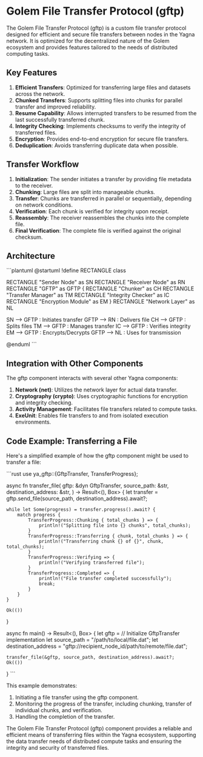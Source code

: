 # Golem File Transfer Protocol (gftp)

The Golem File Transfer Protocol (gftp) is a custom file transfer protocol designed for efficient and secure file transfers between nodes in the Yagna network. It is optimized for the decentralized nature of the Golem ecosystem and provides features tailored to the needs of distributed computing tasks.

## Key Features

1. **Efficient Transfers**: Optimized for transferring large files and datasets across the network.
2. **Chunked Transfers**: Supports splitting files into chunks for parallel transfer and improved reliability.
3. **Resume Capability**: Allows interrupted transfers to be resumed from the last successfully transferred chunk.
4. **Integrity Checking**: Implements checksums to verify the integrity of transferred files.
5. **Encryption**: Provides end-to-end encryption for secure file transfers.
6. **Deduplication**: Avoids transferring duplicate data when possible.

## Transfer Workflow

1. **Initialization**: The sender initiates a transfer by providing file metadata to the receiver.
2. **Chunking**: Large files are split into manageable chunks.
3. **Transfer**: Chunks are transferred in parallel or sequentially, depending on network conditions.
4. **Verification**: Each chunk is verified for integrity upon receipt.
5. **Reassembly**: The receiver reassembles the chunks into the complete file.
6. **Final Verification**: The complete file is verified against the original checksum.

## Architecture

\```plantuml
@startuml
!define RECTANGLE class

RECTANGLE "Sender Node" as SN
RECTANGLE "Receiver Node" as RN
RECTANGLE "GFTP" as GFTP {
  RECTANGLE "Chunker" as CH
  RECTANGLE "Transfer Manager" as TM
  RECTANGLE "Integrity Checker" as IC
  RECTANGLE "Encryption Module" as EM
}
RECTANGLE "Network Layer" as NL

SN --> GFTP : Initiates transfer
GFTP --> RN : Delivers file
CH --> GFTP : Splits files
TM --> GFTP : Manages transfer
IC --> GFTP : Verifies integrity
EM --> GFTP : Encrypts/Decrypts
GFTP --> NL : Uses for transmission

@enduml
\```

## Integration with Other Components

The gftp component interacts with several other Yagna components:

1. **Network (net)**: Utilizes the network layer for actual data transfer.
2. **Cryptography (crypto)**: Uses cryptographic functions for encryption and integrity checking.
3. **Activity Management**: Facilitates file transfers related to compute tasks.
4. **ExeUnit**: Enables file transfers to and from isolated execution environments.

## Code Example: Transferring a File

Here's a simplified example of how the gftp component might be used to transfer a file:

\```rust
use ya_gftp::{GftpTransfer, TransferProgress};

async fn transfer_file(
    gftp: &dyn GftpTransfer,
    source_path: &str,
    destination_address: &str,
) -> Result<(), Box<dyn std::error::Error>> {
    let transfer = gftp.send_file(source_path, destination_address).await?;

    while let Some(progress) = transfer.progress().await? {
        match progress {
            TransferProgress::Chunking { total_chunks } => {
                println!("Splitting file into {} chunks", total_chunks);
            }
            TransferProgress::Transferring { chunk, total_chunks } => {
                println!("Transferring chunk {} of {}", chunk, total_chunks);
            }
            TransferProgress::Verifying => {
                println!("Verifying transferred file");
            }
            TransferProgress::Completed => {
                println!("File transfer completed successfully");
                break;
            }
        }
    }

    Ok(())
}

async fn main() -> Result<(), Box<dyn std::error::Error>> {
    let gftp = // Initialize GftpTransfer implementation
    let source_path = "/path/to/local/file.dat";
    let destination_address = "gftp://recipient_node_id/path/to/remote/file.dat";

    transfer_file(&gftp, source_path, destination_address).await?;
    Ok(())
}
\```

This example demonstrates:
1. Initiating a file transfer using the gftp component.
2. Monitoring the progress of the transfer, including chunking, transfer of individual chunks, and verification.
3. Handling the completion of the transfer.

The Golem File Transfer Protocol (gftp) component provides a reliable and efficient means of transferring files within the Yagna ecosystem, supporting the data transfer needs of distributed compute tasks and ensuring the integrity and security of transferred files.